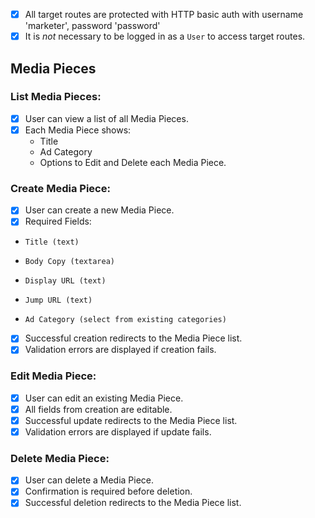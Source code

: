 - [x] All target routes are protected with HTTP basic auth with username 'marketer', password 'password'
- [x] It is *not* necessary to be logged in as a `User` to access target routes.

## Media Pieces

### List Media Pieces:

- [x] User can view a list of all Media Pieces.
- [x] Each Media Piece shows:
    - Title
    - Ad Category
    - Options to Edit and Delete each Media Piece.

### Create Media Piece:

- [x] User can create a new Media Piece.
- [x] Required Fields:
-     Title (text)
-     Body Copy (textarea)
-     Display URL (text)
-     Jump URL (text)
-     Ad Category (select from existing categories)
- [x] Successful creation redirects to the Media Piece list.
- [x] Validation errors are displayed if creation fails.

### Edit Media Piece:

- [x] User can edit an existing Media Piece.
- [x] All fields from creation are editable.
- [x] Successful update redirects to the Media Piece list.
- [x] Validation errors are displayed if update fails.

### Delete Media Piece:

- [x] User can delete a Media Piece.
- [x] Confirmation is required before deletion.
- [x] Successful deletion redirects to the Media Piece list.
